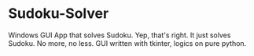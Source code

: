 # Sudoku-Solver
Windows GUI App that solves Sudoku.
Yep, that's right. It just solves Sudoku. No more, no less.
GUI written with tkinter, logics on pure python.
